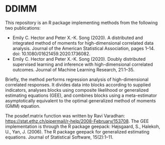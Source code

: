 # DDIMM

This repository is an R package implementing methods from the following two publications:
- Emily C. Hector and Peter X.-K. Song (2020). A distributed and integrated method of moments for high-dimensional correlated data analysis. 
Journal of the American Statistical Association, pages 1–14. doi: 10.1080/01621459.2020.1736082.
- Emily C. Hector and Peter X.-K. Song (2020). Doubly distributed supervised learning and inference with high-dimensional correlated outcomes. 
Journal of Machine Learning Research, 21:1–35.

Briefly, the method performs regression analysis of high-dimensional correlated responses. It divides data into blocks according to supplied indicators, 
analyses blocks using composite likelihood or generalized estimating equations (GEE), and combines blocks using a meta-estimator asymptotically equivalent to 
the optimal generalized method of moments (GMM) equation.


The posdef.matrix function was written by Ravi Varadhan: https://stat.ethz.ch/pipermail/r-help/2008-February/153708.
The GEE implementation is through the R package geepack: Højsgaard, S., Halekoh, U., Yan, J. (2006). The R package geepack for generalized estimating equations. Journal of Statistical Software, 15(2):1–11.

